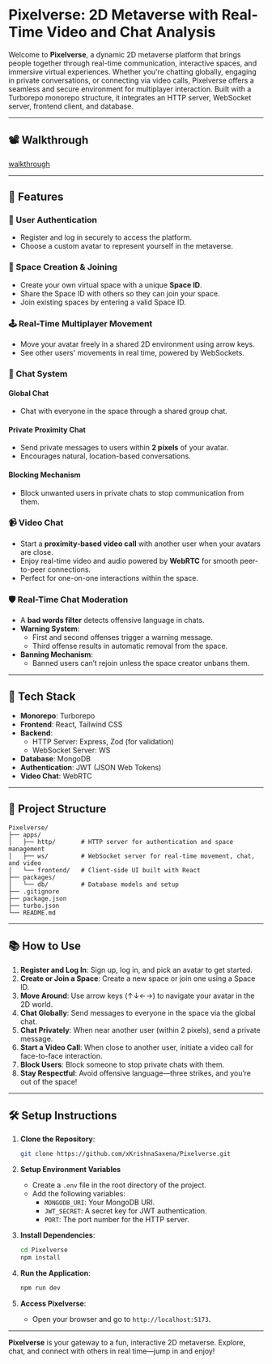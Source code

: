# Pixelverse: 2D Metaverse with Real-Time Video and Chat Analysis

Welcome to **Pixelverse**, a dynamic 2D metaverse platform that brings people together through real-time communication, interactive spaces, and immersive virtual experiences. Whether you're chatting globally, engaging in private conversations, or connecting via video calls, Pixelverse offers a seamless and secure environment for multiplayer interaction. Built with a Turborepo monorepo structure, it integrates an HTTP server, WebSocket server, frontend client, and database.

---

## 📽️ Walkthrough

[walkthrough](https://github.com/user-attachments/assets/a9608006-a9ba-4eb3-bc72-df4bd6352522)

---

## 🚀 Features

### 🔐 User Authentication

- Register and log in securely to access the platform.
- Choose a custom avatar to represent yourself in the metaverse.

### 🧱 Space Creation & Joining

- Create your own virtual space with a unique **Space ID**.
- Share the Space ID with others so they can join your space.
- Join existing spaces by entering a valid Space ID.

### 🕹️ Real-Time Multiplayer Movement

- Move your avatar freely in a shared 2D environment using arrow keys.
- See other users' movements in real time, powered by WebSockets.

### 💬 Chat System

#### Global Chat

- Chat with everyone in the space through a shared group chat.

#### Private Proximity Chat

- Send private messages to users within **2 pixels** of your avatar.
- Encourages natural, location-based conversations.

#### Blocking Mechanism

- Block unwanted users in private chats to stop communication from them.

### 📹 Video Chat

- Start a **proximity-based video call** with another user when your avatars are close.
- Enjoy real-time video and audio powered by **WebRTC** for smooth peer-to-peer connections.
- Perfect for one-on-one interactions within the space.

### 🛡️ Real-Time Chat Moderation

- A **bad words filter** detects offensive language in chats.
- **Warning System**:
  - First and second offenses trigger a warning message.
  - Third offense results in automatic removal from the space.
- **Banning Mechanism**:
  - Banned users can’t rejoin unless the space creator unbans them.

---

## 🧰 Tech Stack

- **Monorepo**: Turborepo
- **Frontend**: React, Tailwind CSS
- **Backend**:
  - HTTP Server: Express, Zod (for validation)
  - WebSocket Server: WS
- **Database**: MongoDB
- **Authentication**: JWT (JSON Web Tokens)
- **Video Chat**: WebRTC

---

## 📁 Project Structure

```
Pixelverse/
├── apps/
│   ├── http/       # HTTP server for authentication and space management
│   ├── ws/         # WebSocket server for real-time movement, chat, and video
│   └── frontend/   # Client-side UI built with React
├── packages/
│   └── db/         # Database models and setup
├── .gitignore
├── package.json
├── turbo.json
└── README.md
```

---

## 📚 How to Use

1. **Register and Log In**: Sign up, log in, and pick an avatar to get started.
2. **Create or Join a Space**: Create a new space or join one using a Space ID.
3. **Move Around**: Use arrow keys (↑↓←→) to navigate your avatar in the 2D world.
4. **Chat Globally**: Send messages to everyone in the space via the global chat.
5. **Chat Privately**: When near another user (within 2 pixels), send a private message.
6. **Start a Video Call**: When close to another user, initiate a video call for face-to-face interaction.
7. **Block Users**: Block someone to stop private chats with them.
8. **Stay Respectful**: Avoid offensive language—three strikes, and you’re out of the space!

---

## 🛠️ Setup Instructions

1. **Clone the Repository**:

   ```bash
   git clone https://github.com/xKrishnaSaxena/Pixelverse.git
   ```

2. **Setup Environment Variables**

   - Create a `.env` file in the root directory of the project.
   - Add the following variables:
     - `MONGODB_URI`: Your MongoDB URI.
     - `JWT_SECRET`: A secret key for JWT authentication.
     - `PORT`: The port number for the HTTP server.

3. **Install Dependencies**:

   ```bash
   cd Pixelverse
   npm install
   ```

4. **Run the Application**:

   ```bash
   npm run dev
   ```

5. **Access Pixelverse**:
   - Open your browser and go to `http://localhost:5173`.

---

**Pixelverse** is your gateway to a fun, interactive 2D metaverse. Explore, chat, and connect with others in real time—jump in and enjoy!
